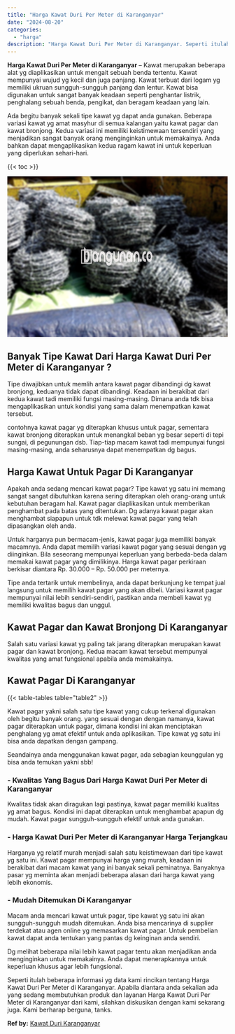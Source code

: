 ```yaml
---
title: "Harga Kawat Duri Per Meter di Karanganyar"
date: "2024-08-20"
categories: 
  - "harga"
description: "Harga Kawat Duri Per Meter di Karanganyar. Seperti itulah beberapa informasi yg data kami rincikan tentang Harga Kawat Duri Per Meter di Karanganyar. Apabila..."
---
```


**Harga Kawat Duri Per Meter di Karanganyar** – Kawat merupakan beberapa alat yg diaplikasikan untuk mengait sebuah benda tertentu. Kawat mempunyai wujud yg kecil dan juga panjang. Kawat terbuat dari logam yg memiliki ukruan sungguh-sungguh panjang dan lentur. Kawat bisa digunakan untuk sangat banyak keadaan seperti penghantar listrik, penghalang sebuah benda, pengikat, dan beragam keadaan yang lain.

Ada begitu banyak sekali tipe kawat yg dapat anda gunakan. Beberapa variasi kawat yg amat masyhur di semua kalangan yaitu kawat pagar dan kawat bronjong. Kedua variasi ini memiliki keistimewaan tersendiri yang menjadikan sangat banyak orang menginginkan untuk memakainya. Anda bahkan dapat mengaplikasikan kedua ragam kawat ini untuk keperluan yang diperlukan sehari-hari.

{{< toc >}}

![Harga Kawat Duri Per Meter di Karanganyar](/images/jual-kawat-murah28.png)

## Banyak Tipe Kawat Dari Harga Kawat Duri Per Meter di Karanganyar ?

Tipe diwajibkan untuk memlih antara kawat pagar dibandingi dg kawat bronjong, keduanya tidak dapat dibandingi. Keadaan ini berakibat dari kedua kawat tadi memiliki fungsi masing-masing. Dimana anda tdk bisa mengaplikasikan untuk kondisi yang sama dalam menempatkan kawat tersebut.

contohnya kawat pagar yg diterapkan khusus untuk pagar, sementara kawat bronjong diterapkan untuk menangkal beban yg besar seperti di tepi sungai, di pegunungan dsb. Tiap-tiap macam kawat tadi mempunyai fungsi masing-masing, anda seharusnya dapat menempatkan dg bagus.

## Harga Kawat Untuk Pagar Di Karanganyar

Apakah anda sedang mencari kawat pagar? Tipe kawat yg satu ini memang sangat sangat dibutuhkan karena sering diterapkan oleh orang-orang untuk kebutuhan beragam hal. Kawat pagar diaplikasikan untuk memberikan penghambat pada batas yang ditentukan. Dg adanya kawat pagar akan menghambat siapapun untuk tdk melewat kawat pagar yang telah dipasangkan oleh anda.

Untuk harganya pun bermacam-jenis, kawat pagar juga memiliki banyak macamnya. Anda dapat memilih variasi kawat pagar yang sesuai dengan yg diinginkan. Bila seseorang mempunyai keperluan yang berbeda-beda dalam memakai kawat pagar yang dimilikinya. Harga kawat pagar perkiraan berkisar diantara Rp. 30.000 – Rp. 50.000 per meternya.

Tipe anda tertarik untuk membelinya, anda dapat berkunjung ke tempat jual langsung untuk memilih kawat pagar yang akan dibeli. Variasi kawat pagar mempunyai nilai lebih sendiri-sendiri, pastikan anda membeli kawat yg memiliki kwalitas bagus dan unggul.

## Kawat Pagar dan Kawat Bronjong Di Karanganyar

Salah satu variasi kawat yg paling tak jarang diterapkan merupakan kawat pagar dan kawat bronjong. Kedua macam kawat tersebut mempunyai kwalitas yang amat fungsional apabila anda memakainya.

## Kawat Pagar Di Karanganyar

{{< table-tables table="table2" >}}

Kawat pagar yakni salah satu tipe kawat yang cukup terkenal digunakan oleh begitu banyak orang. yang sesuai dengan dengan namanya, kawat pagar diterapkan untuk pagar, dimana kondisi ini akan menciptakan penghalang yg amat efektif untuk anda aplikasikan. Tipe kawat yg satu ini bisa anda dapatkan dengan gampang.

Seandainya anda menggunakan kawat pagar, ada sebagian keunggulan yg bisa anda temukan yakni sbb!

### \- Kwalitas Yang Bagus Dari Harga Kawat Duri Per Meter di Karanganyar

Kwalitas tidak akan diragukan lagi pastinya, kawat pagar memiliki kualitas yg amat bagus. Kondisi ini dapat diterapkan untuk menghambat apapun dg mudah. Kawat pagar sungguh-sungguh efektif untuk anda gunakan.

### \- Harga Kawat Duri Per Meter di Karanganyar Harga Terjangkau

Harganya yg relatif murah menjadi salah satu keistimewaan dari tipe kawat yg satu ini. Kawat pagar mempunyai harga yang murah, keadaan ini berakibat dari macam kawat yang ini banyak sekali peminatnya. Banyaknya pasar yg meminta akan menjadi beberapa alasan dari harga kawat yang lebih ekonomis.

### \- Mudah Ditemukan Di Karanganyar

Macam anda mencari kawat untuk pagar, tipe kawat yg satu ini akan sungguh-sungguh mudah ditemukan. Anda bisa mencarinya di supplier terdekat atau agen online yg memasarkan kawat pagar. Untuk pembelian kawat dapat anda tentukan yang pantas dg keinginan anda sendiri.

Dg melihat beberapa nilai lebih kawat pagar tentu akan menjadikan anda menginginkan untuk memakainya. Anda dapat menerapkannya untuk keperluan khusus agar lebih fungsional.

Seperti itulah beberapa informasi yg data kami rincikan tentang Harga Kawat Duri Per Meter di Karanganyar. Apabila diantara anda sekalian ada yang sedang membutuhkan produk dan layanan Harga Kawat Duri Per Meter di Karanganyar dari kami, silahkan diskusikan dengan kami sekarang juga. Kami berharap berguna, tanks.

**Ref by:** [Kawat Duri Karanganyar](https://id.wikipedia.org/wiki/Kawat)

